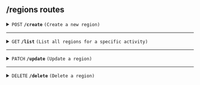 ## /regions routes

<details>
<summary><code>POST</code> <code><b>/create</b></code> <code>(Create a new region)</code></summary>

##### Headers

> | key           | value          | description   |
> | ------------- | -------------- | ------------- |
> | Authorization | `Bearer token` | The JWT token |

##### Body (application/json or application/x-www-form-urlencoded)

> | key              | required | data type | description                            |
> | ---------------- | -------- | --------- | -------------------------------------- |
> | activity_id      | true     | string    | UUID of the associated activity        |
> | region_name      | true     | string    | Name of the region                     |
> | region_price     | true     | integer   | Price for the region                   |
> | region_capacity  | true     | integer   | Capacity of the region                 |

##### Responses

> | http code | content-type       | response                                               |
> | --------- | ------------------ | ------------------------------------------------------ |
> | `201`     | `application/json` | `{"message": "Region created successfully", ...}`      |
> | `400`     | `application/json` | `{"error": "Invalid request data"}`                    |
> | `500`     | `application/json` | `{"error": "Internal server error"}`                   |

</details>

---

<details>
<summary><code>GET</code> <code><b>/list</b></code> <code>(List all regions for a specific activity)</code></summary>

##### Query Parameters

> | key          | required | data type | description                     |
> | ------------ | -------- | --------- | ------------------------------- |
> | activity_id  | true     | string    | UUID of the associated activity |

##### Responses

> | http code | content-type       | response                                               |
> | --------- | ------------------ | ------------------------------------------------------ |
> | `200`     | `application/json` | `{"regions": [ ... ]}`                                 |
> | `404`     | `application/json` | `{"error": "No regions found for the given activity"}` |
> | `500`     | `application/json` | `{"error": "Internal server error"}`                   |

</details>

---

<details>
<summary><code>PATCH</code> <code><b>/update</b></code> <code>(Update a region)</code></summary>

##### Headers

> | key           | value          | description   |
> | ------------- | -------------- | ------------- |
> | Authorization | `Bearer token` | The JWT token |

##### Body (application/json)

> | key              | required | data type | description                            |
> | ---------------- | -------- | --------- | -------------------------------------- |
> | region_id        | true     | string    | UUID of the region to update           |
> | region_name      | false    | string    | Updated name of the region             |
> | region_price     | false    | integer   | Updated price for the region           |
> | region_capacity  | false    | integer   | Updated capacity of the region         |

##### Responses

> | http code | content-type       | response                                               |
> | --------- | ------------------ | ------------------------------------------------------ |
> | `200`     | `application/json` | `{"message": "Region updated successfully", ...}`      |
> | `404`     | `application/json` | `{"error": "Region not found"}`                        |
> | `500`     | `application/json` | `{"error": "Internal server error"}`                   |

</details>

---

<details>
<summary><code>DELETE</code> <code><b>/delete</b></code> <code>(Delete a region)</code></summary>

##### Headers

> | key           | value          | description   |
> | ------------- | -------------- | ------------- |
> | Authorization | `Bearer token` | The JWT token |

##### Body (application/json or application/x-www-form-urlencoded)

> | key          | required | data type | description                            |
> | ------------ | -------- | --------- | -------------------------------------- |
> | region_id    | true     | string    | UUID of the region to delete           |

##### Responses

> | http code | content-type       | response                                               |
> | --------- | ------------------ | ------------------------------------------------------ |
> | `200`     | `application/json` | `{"message": "Region deleted successfully"}`           |
> | `404`     | `application/json` | `{"error": "Region not found"}`                        |
> | `500`     | `application/json` | `{"error": "Internal server error"}`                   |

</details>
